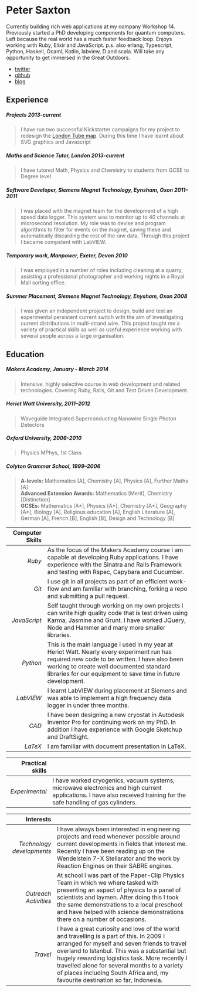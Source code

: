 # Peter Saxton
Currently building rich web applications at my company Workshop 14. Previously started a PhD developing components for quantum computers. Left because the real world has a much faster feedback loop. Enjoys working with Ruby, Elixir and JavaScript. p.s. also erlang, Typescript, Python, Haskell, Ocaml, Kotlin, labview, D and scala. Will take any opportunity to get immersed in the Great Outdoors.

- [twitter](https://twitter.com/CrowdHailer)
- [github](https://github.com/crowdhailer)
- [blog](http://insights.workshop14.io/)



Experience
----------

##### Projects *2013-current*
> I have run two successful Kickstarter campaigns for my project to redesign the [London Tube map](http://www.londonlayout.co.uk). During this time I have learnt about SVG graphics and Javascript

##### Maths and Science Tutor, London *2013-current*
> I have tutored Math, Physics and Chemistry to students from GCSE to Degree level. 

##### Software Developer, Siemens Magnet Technology, Eynsham, Oxon *2011–2011*
> I was placed with the magnet team for the development of a high speed data logger. This system was to monitor up to 40 channels at microsecond resolution. My role was to devise and program algorithms to filter for events on the magnet, saving these and automatically discarding the rest of the raw data. Through this project I became competent with LabVIEW.

##### Temporary work, Manpower, Exeter, Devon *2010*
> I was employed in a number of roles including cleaning at a quarry, assisting a professional photographer and working nights in a Royal Mail sorting office.

##### Summer Placement, Siemens Magnet Technology, Enysham, Oxon *2008*
> I was given an independent project to design, build and test an experimental persistent current switch with the aim of investigating current distributions in multi-strand wire. This project taught me a variety of practical skills as well as useful experience working with several people across a large organisation.

Education
---------

##### Makers Academy, *January - March 2014*
> Intensive, highly selective course in web development and related technologies. Covering Ruby, Rails, Git and Test Driven Development.

##### Heriot Watt University, *2011–2012*
> Waveguide Integrated Superconducting Nanowire Single Photon Detectors

##### Oxford University, *2006–2010*
> Physics MPhys, 1st Class

##### Colyton Grammar School, *1999–2006*
 
> **A-levels:** Mathematics [A], Chemistry [A], Physics [A], Further Maths [A]  
> **Advanced Extension Awards:**  Mathematics [Merit], Chemistry [Distinction]  
> **GCSEs:** Mathematics [A*], Physics [A*], Chemistry [A*], Geography [A*], Biology [A], Religious education [A], English Literature [A], German [A], French [B], English [B], Design and Technology [B]


| **Computer Skills** |  |
| -------: | :---------- |
| *Ruby*  | As the focus of the Makers Academy course I am capable at developing Ruby applications. I have experience with the Sinatra and Rails Framework and testing with Rspec, Capybara and Cucumber. |
| *Git* | I use git in all projects as part of an efficient work-flow and am familiar with branching, forking a repo and submitting a pull request. |
| *JavaScript* | Self taught through working on my own projects I can write high quality code that is test driven using Karma, Jasmine and Grunt. I have worked JQuery, Node and Hammer and many more smaller libraries. |
| *Python* | This is the main language I used in my year at Heriot Watt. Nearly every experiment run has required new code to be written. I have also been working to create well documented standard libraries for our equipment to save time in future development. |
| *LabVIEW* | I learnt LabVIEW during placement at Siemens and was able to implement a high frequency data logger in under three months. |
| *CAD* | I have been designing a new cryostat in Autodesk Inventor Pro for continuing work on my PhD. In addition I have experience with Google Sketchup and DraftSight. |
| *LaTeX* | I am familiar with document presentation in LaTeX. |

| **Practical skills** |  |
| -------: | :---------- |
| *Experimental* | I have worked cryogenics, vacuum systems, microwave electronics and high current applications. I have also received training for the safe handling of gas cylinders. |

| **Interests** |  |
| -------: | :---------- |
| *Technology developments* |  I have always been interested in engineering projects and read whenever possible around current developments in fields that interest me. Recently I have been reading up on the Wendelstein 7-X Stellarator and the work by Reaction Engines on their SABRE engines.|
| *Outreach Activities* | At school I was part of the Paper-Clip Physics Team in which we where tasked with presenting an aspect of physics to a panel of scientists and laymen. After doing this I took the same demonstrations to a local preschool and have helped with science demonstrations there on a number of occasions. |
| *Travel* | I have a great curiosity and love of the world and travelling is a part of this. In 2009 I arranged for myself and seven friends to travel overland to Istanbul. This was a substantial but hugely rewarding logistics task. More recently I travelled alone for several months to a variety of places including South Africa and, my favourite destination so far, Indonesia. |

